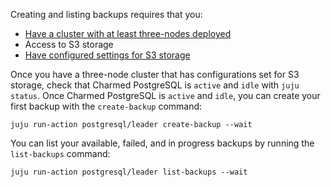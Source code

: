 Creating and listing backups requires that you:
* [Have a cluster with at least three-nodes deployed](/t/charmed-postgresql-how-to-manage-units/9689?channel=edge)
* Access to S3 storage
* [Have configured settings for S3 storage](/t/charmed-postgresql-how-to-configure-s3/9681?channel=edge)

Once you have a three-node cluster that has configurations set for S3 storage, check that Charmed PostgreSQL is `active` and `idle` with `juju status`. Once Charmed PostgreSQL is `active` and `idle`, you can create your first backup with the `create-backup` command:
```
juju run-action postgresql/leader create-backup --wait
```

You can list your available, failed, and in progress backups by running the `list-backups` command:
```
juju run-action postgresql/leader list-backups --wait
```